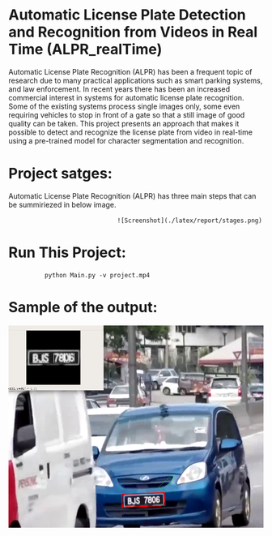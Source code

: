 # Automatic License Plate Detection and Recognition from Videos in Real Time (ALPR_realTime)
Automatic License Plate Recognition (ALPR) has been a frequent topic of research due to many practical applications such as smart parking systems, and law enforcement. In recent years there has been an increased commercial interest in systems for automatic license plate recognition. Some of the existing systems process single images only, some even requiring vehicles to stop in front of a gate so that a still image of good quality can be taken. This project presents an approach that makes it possible to detect and recognize the license plate from video in real-time using a pre-trained model for character segmentation and recognition.


# Project satges:
Automatic License Plate Recognition (ALPR) has three main steps that can be summiriezed in below image. 
                                  
                                  ![Screenshot](./latex/report/stages.png)

# Run This Project:

              python Main.py -v project.mp4
              
              
# Sample of the output:

![Screenshot](out.png)
